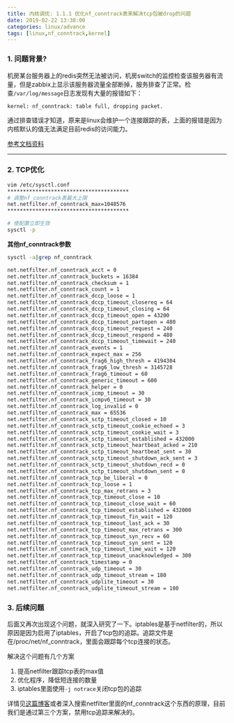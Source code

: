 ```yaml
---
title: 内核调优: 1.1.1 优化nf_conntrack表来解决tcp包被drop的问题
date: 2019-02-22 13:38:00
categories: linux/advance
tags: [linux,nf_conntrack,kernel]
---
```


### 1. 问题背景?
机房某台服务器上的redis突然无法被访问，机房switch的监控检查该服务器有流量，但是zabbix上显示该服务器流量全部断掉，服务排查了正常。检查`/var/log/message`日志发现有大量的报错如下：
```
kernel: nf_conntrack: table full, dropping packet.
``` 

通过排查错误才知道，原来是linux会维护一个连接跟踪的表，上面的报错是因为内核默认的值无法满足目前redis的访问能力。

[参考文档资料](https://www.kernel.org/doc/Documentation/networking/nf_conntrack-sysctl.txt)

---

### 2. TCP优化
``` bash
vim /etc/sysctl.conf
***************************************
# 调整nf_conntrack表最大上限
net.netfilter.nf_conntrack_max=1048576
***************************************

# 使配置立即生效
sysctl -p
```

**其他nf_conntrack参数**
``` bash
sysctl -a|grep nf_conntrack

net.netfilter.nf_conntrack_acct = 0
net.netfilter.nf_conntrack_buckets = 16384
net.netfilter.nf_conntrack_checksum = 1
net.netfilter.nf_conntrack_count = 1
net.netfilter.nf_conntrack_dccp_loose = 1
net.netfilter.nf_conntrack_dccp_timeout_closereq = 64
net.netfilter.nf_conntrack_dccp_timeout_closing = 64
net.netfilter.nf_conntrack_dccp_timeout_open = 43200
net.netfilter.nf_conntrack_dccp_timeout_partopen = 480
net.netfilter.nf_conntrack_dccp_timeout_request = 240
net.netfilter.nf_conntrack_dccp_timeout_respond = 480
net.netfilter.nf_conntrack_dccp_timeout_timewait = 240
net.netfilter.nf_conntrack_events = 1
net.netfilter.nf_conntrack_expect_max = 256
net.netfilter.nf_conntrack_frag6_high_thresh = 4194304
net.netfilter.nf_conntrack_frag6_low_thresh = 3145728
net.netfilter.nf_conntrack_frag6_timeout = 60
net.netfilter.nf_conntrack_generic_timeout = 600
net.netfilter.nf_conntrack_helper = 0
net.netfilter.nf_conntrack_icmp_timeout = 30
net.netfilter.nf_conntrack_icmpv6_timeout = 30
net.netfilter.nf_conntrack_log_invalid = 0
net.netfilter.nf_conntrack_max = 65536
net.netfilter.nf_conntrack_sctp_timeout_closed = 10
net.netfilter.nf_conntrack_sctp_timeout_cookie_echoed = 3
net.netfilter.nf_conntrack_sctp_timeout_cookie_wait = 3
net.netfilter.nf_conntrack_sctp_timeout_established = 432000
net.netfilter.nf_conntrack_sctp_timeout_heartbeat_acked = 210
net.netfilter.nf_conntrack_sctp_timeout_heartbeat_sent = 30
net.netfilter.nf_conntrack_sctp_timeout_shutdown_ack_sent = 3
net.netfilter.nf_conntrack_sctp_timeout_shutdown_recd = 0
net.netfilter.nf_conntrack_sctp_timeout_shutdown_sent = 0
net.netfilter.nf_conntrack_tcp_be_liberal = 0
net.netfilter.nf_conntrack_tcp_loose = 1
net.netfilter.nf_conntrack_tcp_max_retrans = 3
net.netfilter.nf_conntrack_tcp_timeout_close = 10
net.netfilter.nf_conntrack_tcp_timeout_close_wait = 60
net.netfilter.nf_conntrack_tcp_timeout_established = 432000
net.netfilter.nf_conntrack_tcp_timeout_fin_wait = 120
net.netfilter.nf_conntrack_tcp_timeout_last_ack = 30
net.netfilter.nf_conntrack_tcp_timeout_max_retrans = 300
net.netfilter.nf_conntrack_tcp_timeout_syn_recv = 60
net.netfilter.nf_conntrack_tcp_timeout_syn_sent = 120
net.netfilter.nf_conntrack_tcp_timeout_time_wait = 120
net.netfilter.nf_conntrack_tcp_timeout_unacknowledged = 300
net.netfilter.nf_conntrack_timestamp = 0
net.netfilter.nf_conntrack_udp_timeout = 30
net.netfilter.nf_conntrack_udp_timeout_stream = 180
net.netfilter.nf_conntrack_udplite_timeout = 30
net.netfilter.nf_conntrack_udplite_timeout_stream = 180
```

### 3. 后续问题
后面又再次出现这个问题，就深入研究了一下。iptables是基于netfilter的，所以原因是因为启用了iptables，开启了tcp包的追踪。追踪文件是在/proc/net/nf_conntrack，里面会跟踪每个tcp连接的状态。

解决这个问题有几个方案
1. 提高netfilter跟踪tcp表的max值
2. 优化程序，降低短连接的数量
3. iptables里面使用`-j notrace`关闭tcp包的追踪

详情见[这篇博客](http://www.10tiao.com/html/488/201701/2247484116/1.html)或者深入搜索netfilter里面的nf_conntrack这个东西的原理，目前我们是通过第三个方案，禁用tcp追踪来解决的。